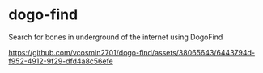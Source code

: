 # dogo-find
 Search for bones in underground of the internet using DogoFind


https://github.com/vcosmin2701/dogo-find/assets/38065643/6443794d-f952-4912-9f29-dfd4a8c56efe

